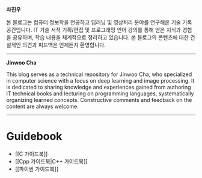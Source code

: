 
**차진우**

본 블로그는 컴퓨터 정보학을 전공하고 딥러닝 및 영상처리 분야를 연구해온 기술 기록 공간입니다. IT 기술 서적 기획/편집 및 프로그래밍 언어 강의를 통해 얻은 지식과 경험을 공유하며, 학습 내용을 체계적으로 정리하고 있습니다. 본 블로그의 콘텐츠에 대한 건설적인 의견과 피드백은 언제든지 환영합니다.

---

**Jinwoo Cha**

This blog serves as a technical repository for Jinwoo Cha, who specialized in computer science with a focus on deep learning and image processing. It is dedicated to sharing knowledge and experiences gained from authoring IT technical books and lecturing on programming languages, systematically organizing learned concepts. Constructive comments and feedback on the content are always welcome.

---

# Guidebook

- [[C 가이드북]]
- [[Cpp 가이드북|C++ 가이드북]]
- [[파이썬 가이드북]]
